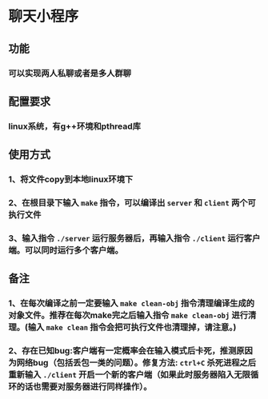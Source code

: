 # 聊天小程序

## 功能

### 可以实现两人私聊或者是多人群聊

## 配置要求

### linux系统，有g++环境和pthread库

## 使用方式
### 1、将文件copy到本地linux环境下
### 2、在根目录下输入 `make` 指令，可以编译出 `server` 和 `client` 两个可执行文件
### 3、输入指令 `./server` 运行服务器后，再输入指令 `./client` 运行客户端。可以同时运行多个客户端。

## 备注
### 1、在每次编译之前一定要输入 `make clean-obj` 指令清理编译生成的对象文件。推荐在每次make完之后输入指令 `make clean-obj` 进行清理。(输入 `make clean` 指令会把可执行文件也清理掉，请注意。)
### 2、存在已知bug:客户端有一定概率会在输入模式后卡死，推测原因为网络bug（包括丢包一类的问题）。修复方法: `ctrl+C` 杀死进程之后重新输入 `./client` 开启一个新的客户端（如果此时服务器陷入无限循环的话也需要对服务器进行同样操作）。